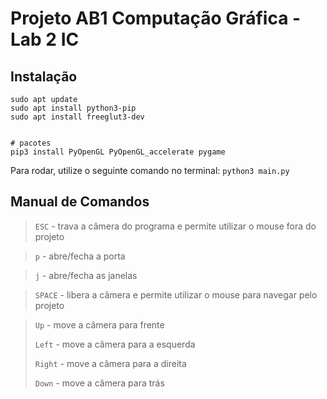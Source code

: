 # Projeto AB1 Computação Gráfica - Lab 2 IC

## Instalação

```
sudo apt update
sudo apt install python3-pip
sudo apt install freeglut3-dev


# pacotes
pip3 install PyOpenGL PyOpenGL_accelerate pygame
```
Para rodar, utilize o seguinte comando no terminal:
``` python3 main.py ```


## Manual de Comandos

> `ESC` - trava a câmera do programa e permite utilizar o mouse fora do projeto

> `p` - abre/fecha a porta

> `j` - abre/fecha as janelas

> `SPACE` - libera a câmera e permite utilizar o mouse para navegar pelo projeto

> `Up` - move a câmera para frente
>
> `Left` - move a câmera para a esquerda
>
> `Right` - move a câmera para a direita
>
> `Down` - move a câmera para trás
